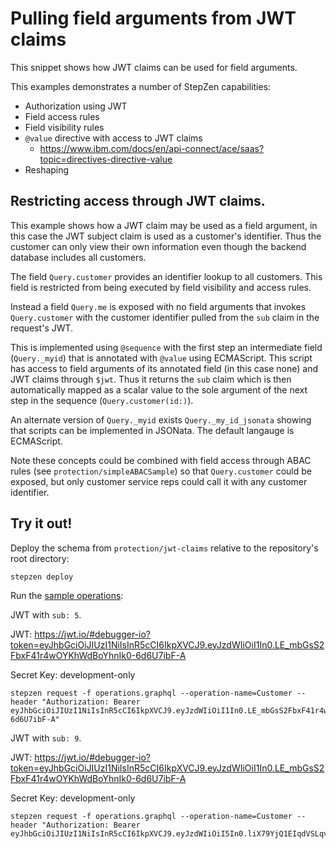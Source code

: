 # Pulling field arguments from JWT claims

This snippet shows how JWT claims can be used for field arguments.

This examples demonstrates a number of StepZen capabilities:

- Authorization using JWT
- Field access rules
- Field visibility rules
- `@value` directive with access to JWT claims
  - https://www.ibm.com/docs/en/api-connect/ace/saas?topic=directives-directive-value
- Reshaping

## Restricting access through JWT claims.

This example shows how a JWT claim may be used as a field argument, in this case the JWT subject claim
is used as a customer's identifier. Thus the customer can only view their own information even though
the backend database includes all customers.

The field `Query.customer` provides an identifier lookup to all customers. This field is restricted
from being executed by field visibility and access rules.

Instead a field `Query.me` is exposed with no field arguments that invokes `Query.customer`
with the customer identifier pulled from the `sub` claim in the request's JWT.

This is implemented using `@sequence` with the first step an intermediate field (`Query._myid`) that is annotated with `@value` using ECMAScript.
This script has access to field arguments of its annotated field (in this case none) and JWT claims through `$jwt`.
Thus it returns the `sub` claim which is then automatically mapped as a scalar value to the sole argument of
the next step in the sequence (`Query.customer(id:)`).

An alternate version of `Query._myid` exists `Query._my_id_jsonata` showing that scripts can be implemented in JSONata.
The default langauge is ECMAScript.

Note these concepts could be combined with field access through ABAC rules (see `protection/simpleABACSample`)
so that `Query.customer` could be exposed, but only customer service reps could call it
with any customer identifier.

## Try it out!

Deploy the schema from `protection/jwt-claims` relative to the repository's root directory:

```
stepzen deploy
```

Run the [sample operations](operations.graphql):

JWT with `sub: 5`.

JWT: https://jwt.io/#debugger-io?token=eyJhbGciOiJIUzI1NiIsInR5cCI6IkpXVCJ9.eyJzdWIiOiI1In0.LE_mbGsS2FbxF41r4wOYKhWdBoYhnIk0-6d6U7ibF-A

Secret Key: development-only

```
stepzen request -f operations.graphql --operation-name=Customer --header "Authorization: Bearer eyJhbGciOiJIUzI1NiIsInR5cCI6IkpXVCJ9.eyJzdWIiOiI1In0.LE_mbGsS2FbxF41r4wOYKhWdBoYhnIk0-6d6U7ibF-A"
```

JWT with `sub: 9`.

JWT: https://jwt.io/#debugger-io?token=eyJhbGciOiJIUzI1NiIsInR5cCI6IkpXVCJ9.eyJzdWIiOiI1In0.LE_mbGsS2FbxF41r4wOYKhWdBoYhnIk0-6d6U7ibF-A

Secret Key: development-only

```
stepzen request -f operations.graphql --operation-name=Customer --header "Authorization: Bearer eyJhbGciOiJIUzI1NiIsInR5cCI6IkpXVCJ9.eyJzdWIiOiI5In0.liX79YjQ1EIqdVSLqvKoVJxoj63OkBANwZLsZcdLzDM"
```
